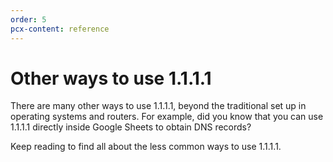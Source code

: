 ```yaml
---
order: 5
pcx-content: reference
---
```


# Other ways to use 1.1.1.1

There are many other ways to use 1.1.1.1, beyond the traditional set up in operating systems and routers. For example, did you know that you can use 1.1.1.1 directly inside Google Sheets to obtain DNS records?

Keep reading to find all about the less common ways to use 1.1.1.1.

<DirectoryListing path="/other-ways-to-use-1.1.1.1"/>
